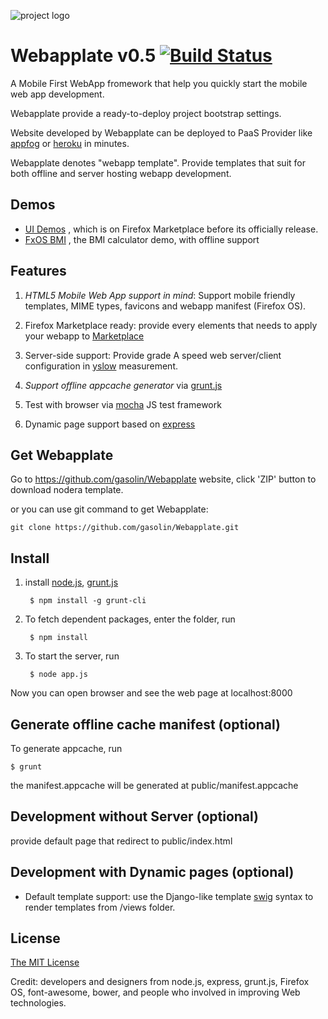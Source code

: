 ![project logo](https://raw.github.com/gasolin/webapplate/master/public/style/icons/icon128.png)

# Webapplate v0.5 [![Build Status](https://travis-ci.org/gasolin/webapplate.png)](https://travis-ci.org/gasolin/webapplate)

A Mobile First WebApp fromework that help you quickly start the mobile web app development. 

Webapplate provide a ready-to-deploy project bootstrap settings.

Website developed by Webapplate can be deployed to PaaS Provider like [appfog](https://www.appfog.com) or [heroku](http://www.heroku.com) in minutes.


Webapplate denotes "webapp template". Provide templates that suit for both offline and server hosting webapp development.

## Demos

* [UI Demos](https://marketplace.firefox.com/app/ui-demos/) , which is on Firefox Marketplace before its officially release.
* [FxOS BMI](http://gasolin.github.com/fxosbmi/public/index.html) , the BMI calculator demo, with offline support

## Features

1. *HTML5 Mobile Web App support in mind*: Support mobile friendly templates, MIME types, favicons and webapp manifest (Firefox OS).

2. Firefox Marketplace ready: provide every elements that needs to apply your webapp to [Marketplace](http://marketplace.firefox.com/)

3. Server-side support: Provide grade A speed web server/client configuration in [yslow](http://developer.yahoo.com/yslow/) measurement.

4. *Support offline appcache generator* via [grunt.js](https://github.com/gunta/grunt-manifest)

5. Test with browser via [mocha](http://visionmedia.github.io/mocha/) JS test framework

6. Dynamic page support based on [express](http://www.expressjs.com)


## Get Webapplate

Go to https://github.com/gasolin/Webapplate website, click 'ZIP' button to download nodera template.

or you can use git command to get Webapplate:

    git clone https://github.com/gasolin/Webapplate.git

## Install

1. install [node.js](http://www.nodejs.org), [grunt.js](http://gruntjs.com/)

        $ npm install -g grunt-cli

2. To fetch dependent packages, enter the folder, run

        $ npm install

3. To start the server, run

        $ node app.js

Now you can open browser and see the web page at localhost:8000 


## Generate offline cache manifest (optional)

To generate appcache, run

    $ grunt

the manifest.appcache will be generated at public/manifest.appcache


## Development without Server (optional)

provide default page that redirect to public/index.html

## Development with Dynamic pages (optional)

* Default template support: use the Django-like template [swig](http://paularmstrong.github.com/swig) syntax to render templates from /views folder.


## License

[The MIT License](http://opensource.org/licenses/MIT)

Credit: developers and designers from node.js, express, grunt.js, Firefox OS, font-awesome, bower, and people who involved in improving Web technologies.
